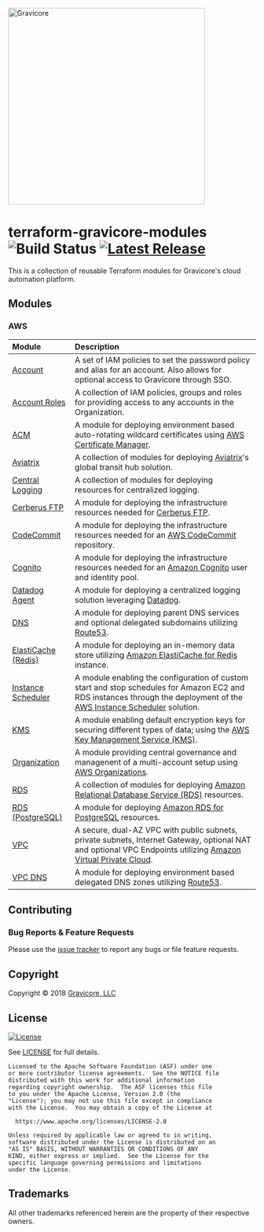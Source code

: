 <a href="http://gravicore.io"><img src="https://docs.google.com/uc?id=1w7JERRtb2FlhqTE5KERM1Yu3bImmfypP" alt="Gravicore" width="400"></a>

# terraform-gravicore-modules ![Build Status](https://img.shields.io/badge/build-undefined-lightgrey.svg) [![Latest Release](https://img.shields.io/github/release/gravicore/terraform-gravicore-modules.svg)](https://github.com/gravicore/terraform-gravicore-modules/releases/latest)

This is a collection of reusable Terraform modules for Gravicore's cloud automation platform.

## Modules

### AWS

| Module                                       | Description                                                                                                                                                                                                                    |
| :------------------------------------------- | :----------------------------------------------------------------------------------------------------------------------------------------------------------------------------------------------------------------------------- |
| [Account](aws/account)                       | A set of IAM policies to set the password policy and alias for an account. Also allows for optional access to Gravicore through SSO.                                                                                           |
| [Account Roles](aws/account-roles)           | A collection of IAM policies, groups and roles for providing access to any accounts in the Organization.                                                                                                                       |
| [ACM](aws/acm)                               | A module for deploying environment based auto-rotating wildcard certificates using [AWS Certificate Manager](https://aws.amazon.com/certificate-manager/).                                                                     |
| [Aviatrix](aws/aviatrix)                     | A collection of modules for deploying [Aviatrix](https://www.aviatrix.com)'s global transit hub solution.                                                                                                                      |
| [Central Logging](aws/central-logging)       | A collection of modules for deploying resources for centralized logging.                                                                                                                                                       |
| [Cerberus FTP](aws/cerberus)                 | A module for deploying the infrastructure resources needed for [Cerberus FTP](https://www.cerberusftp.com/).                                                                                                                   |
| [CodeCommit](aws/codecommit)                 | A module for deploying the infrastructure resources needed for an [AWS CodeCommit](https://aws.amazon.com/codecommit/) repository.                                                                                             |
| [Cognito](aws/cognito)                       | A module for deploying the infrastructure resources needed for an [Amazon Cognito](https://aws.amazon.com/cognito/) user and identity pool.                                                                                    |
| [Datadog Agent](aws/datadog-agent)           | A module for deploying a centralized logging solution leveraging [Datadog](https://www.datadoghq.com/).                                                                                                                        |
| [DNS](aws/dns)                               | A module for deploying parent DNS services and optional delegated subdomains utilizing [Route53](https://aws.amazon.com/route53/).                                                                                             |
| [ElastiCache (Redis)](aws/elasticache-redis) | A module for deploying an in-memory data store utilizing [Amazon ElastiCache for Redis](https://aws.amazon.com/elasticache/redis/) instance.                                                                                   |
| [Instance Scheduler](aws/instance-scheduler) | A module enabling the configuration of custom start and stop schedules for Amazon EC2 and RDS instances through the deployment of the [AWS Instance Scheduler](https://aws.amazon.com/solutions/instance-scheduler/) solution. |
| [KMS](aws/kms)                               | A module enabling default encryption keys for securing different types of data; using the [AWS Key Management Service (KMS)](https://aws.amazon.com/kms/).                                                                     |
| [Organization](aws/organization)             | A module providing central governance and managenent of a multi-account setup using [AWS Organizations](https://aws.amazon.com/organizations/).                                                                                |
| [RDS](aws/rds)                               | A collection of modules for deploying [Amazon Relational Database Service (RDS)](https://aws.amazon.com/rds/) resources.                                                                                                       |
| [RDS (PostgreSQL)](aws/rds-postgres)         | A module for deploying [Amazon RDS for PostgreSQL](https://aws.amazon.com/rds/postgresql/) resources.                                                                                                                          |
| [VPC](aws/vpc)                               | A secure, dual-AZ VPC with public subnets, private subnets, Internet Gateway, optional NAT and optional VPC Endpoints utilizing [Amazon Virtual Private Cloud](https://aws.amazon.com/vpc/).                                   |
| [VPC DNS](aws/vpc-dns)                       | A module for deploying environment based delegated DNS zones utilizing [Route53](https://aws.amazon.com/route53/).                                                                                                             |

## Contributing

### Bug Reports & Feature Requests

Please use the [issue tracker](https://github.com/gravicore/terraform-gravicore-modules/issues) to report any bugs or file feature requests.

## Copyright

Copyright © 2018 [Gravicore, LLC](http://gravicore.io)

## License

[![License](https://img.shields.io/badge/License-Apache%202.0-blue.svg)](https://opensource.org/licenses/Apache-2.0)

See [LICENSE](LICENSE) for full details.

    Licensed to the Apache Software Foundation (ASF) under one
    or more contributor license agreements.  See the NOTICE file
    distributed with this work for additional information
    regarding copyright ownership.  The ASF licenses this file
    to you under the Apache License, Version 2.0 (the
    "License"); you may not use this file except in compliance
    with the License.  You may obtain a copy of the License at

      https://www.apache.org/licenses/LICENSE-2.0

    Unless required by applicable law or agreed to in writing,
    software distributed under the License is distributed on an
    "AS IS" BASIS, WITHOUT WARRANTIES OR CONDITIONS OF ANY
    KIND, either express or implied.  See the License for the
    specific language governing permissions and limitations
    under the License.

## Trademarks

All other trademarks referenced herein are the property of their respective owners.
